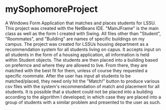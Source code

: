 # mySophomoreProject
  A Windows Form Application that matches and places students for LSSU.
  This project was created with the NetBeans IDE. "MainJFrame" is the main class as well as the form I created with Swing. All files other than "Student", "Roommates", and "Building" are names of specific buildings on my campus. 
  The project was created for LSSUs housing department as a recommendation system for all students living on capus. It accepts input on all students in the form of a housing application, all information is held within Student objects. The students are then placed into a building based on prefernce and where they are allowed to live. From there, they are matched with the best fit for them, unless of course they requested a specific roommate. After the user has input all students to be matched/placed, they need only hit the "Match!" button to produce various csv files with the system's recommendation of match and placement for all students. 
  It is possible that a student could not be placed into a building according to the algorithm I developed; in which case they are placed into a group of students with a similar problem and presented to the user as such. 
